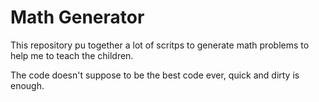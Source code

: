 Math Generator
==============

This repository pu together a lot of scritps to generate math problems to help
me to teach the children.

The code doesn't suppose to be the best code ever, quick and dirty is enough.

